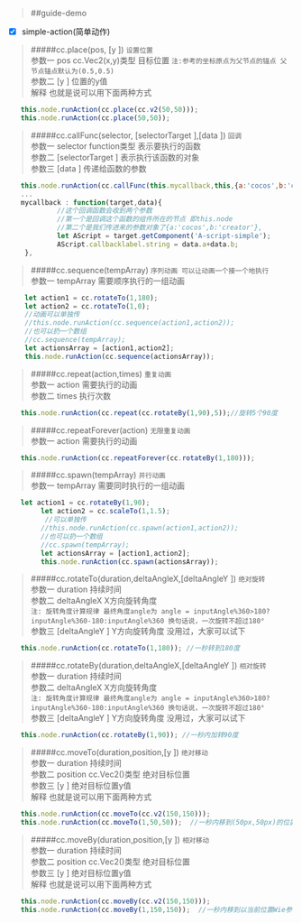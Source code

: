 > ##guide-demo 

- [x] simple-action(简单动作)


> #####cc.place(pos, [y ])
> `设置位置` <br >
> 参数一 pos cc.Vec2(x,y)类型 目标位置  `注:参考的坐标原点为父节点的锚点 父节点锚点默认为(0.5,0.5)`<br >
> 参数二 [y ] 位置的y值  <br >
> 解释 也就是说可以用下面两种方式 <br >

```javascript
   this.node.runAction(cc.place(cc.v2(50,50))); 
   this.node.runAction(cc.place(50,50));  
```

> #####cc.callFunc(selector, [selectorTarget ],[data ])
> `回调` <br >
> 参数一 selector function类型 表示要执行的函数<br >
> 参数二 [selectorTarget ] 表示执行该函数的对象<br >
> 参数三 [data ]   传递给函数的参数<br >

```javascript
   this.node.runAction(cc.callFunc(this.mycallback,this,{a:'cocos',b:'creator'}));
   ...
   mycallback : function(target,data){
            //这个回调函数会收到两个参数
            //第一个是回调这个函数的组件所在的节点 即this.node
            //第二个是我们传进来的参数对象了{a:'cocos',b:'creator'},
            let AScript = target.getComponent('A-script-simple');
            AScript.callbacklabel.string = data.a+data.b;
    },
```

> #####cc.sequence(tempArray)
> `序列动画 可以让动画一个接一个地执行` <br >
> 参数一 tempArray 需要顺序执行的一组动画<br >

```javascript
    let action1 = cc.rotateTo(1,180);
    let action2 = cc.rotateTo(1,0);
    //动画可以单独传
    //this.node.runAction(cc.sequence(action1,action2));
    //也可以扔一个数组
    //cc.sequence(tempArray);
    let actionsArray = [action1,action2];
    this.node.runAction(cc.sequence(actionsArray));
```

> #####cc.repeat(action,times)
> `重复动画` <br >
> 参数一 action 需要执行的动画<br >
> 参数二 times  执行次数<br >

```javascript
   this.node.runAction(cc.repeat(cc.rotateBy(1,90),5));//旋转5个90度
```

> #####cc.repeatForever(action)
> `无限重复动画` <br >
> 参数一 action 需要执行的动画<br >

```javascript
   this.node.runAction(cc.repeatForever(cc.rotateBy(1,180)));
```

> #####cc.spawn(tempArray)
> `并行动画` <br >
> 参数一 tempArray 需要同时执行的一组动画<br >

```javascript
   let action1 = cc.rotateBy(1,90);
        let action2 = cc.scaleTo(1,1.5);
         //可以单独传
        //this.node.runAction(cc.spawn(action1,action2));
        //也可以扔一个数组
        //cc.spawn(tempArray);
        let actionsArray = [action1,action2];
        this.node.runAction(cc.spawn(actionsArray));
```

> #####cc.rotateTo(duration,deltaAngleX,[deltaAngleY ])
> `绝对旋转` <br >
> 参数一 duration 持续时间<br >
> 参数二 deltaAngleX X方向旋转角度<br >
> `注: 旋转角度计算规律 最终角度angle为 angle = inputAngle%360>180?inputAngle%360-180:inputAngle%360 换句话说，一次旋转不超过180°`<br>
> 参数三 [deltaAngleY ] Y方向旋转角度 没用过，大家可以试下<br >

```javascript
   this.node.runAction(cc.rotateTo(1,180)); //一秒转到180度
```

> #####cc.rotateBy(duration,deltaAngleX,[deltaAngleY ])
> `相对旋转` <br >
> 参数一 duration 持续时间<br >
> 参数二 deltaAngleX X方向旋转角度<br >
> `注: 旋转角度计算规律 最终角度angle为 angle = inputAngle%360>180?inputAngle%360-180:inputAngle%360 换句话说，一次旋转不超过180°`<br>
> 参数三 [deltaAngleY ] Y方向旋转角度 没用过，大家可以试下<br >

```javascript
   this.node.runAction(cc.rotateBy(1,90)); //一秒内加转90度
```

> #####cc.moveTo(duration,position,[y ])
> `绝对移动` <br >
> 参数一 duration 持续时间<br >
> 参数二 position cc.Vec2()类型 绝对目标位置<br >
> 参数三 [y ] 绝对目标位置y值 <br >
> 解释 也就是说可以用下面两种方式

```javascript
   this.node.runAction(cc.moveTo(cc.v2(150,150)));
   this.node.runAction(cc.moveTo(1,50,50));  //一秒内移到(50px,50px)的位置
```

> #####cc.moveBy(duration,position,[y ])
> `相对移动` <br >
> 参数一 duration 持续时间<br >
> 参数二 position cc.Vec2()类型 绝对目标位置<br >
> 参数三 [y ] 绝对目标位置y值 <br >
> 解释 也就是说可以用下面两种方式

```javascript
   this.node.runAction(cc.moveBy(cc.v2(150,150)));
   this.node.runAction(cc.moveBy(1,150,150));  //一秒内移到以当前位置Wie参考点加(150px,150px)的位置
```

